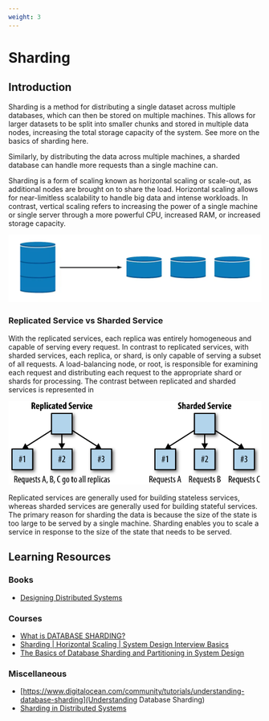 ```yaml
---
weight: 3
---
```


# Sharding

## Introduction

Sharding is a method for distributing a single dataset across multiple databases, which can then be stored on multiple machines. This allows for larger datasets to be split into smaller chunks and stored in multiple data nodes, increasing the total storage capacity of the system. See more on the basics of sharding here.

Similarly, by distributing the data across multiple machines, a sharded database can handle more requests than a single machine can.

Sharding is a form of scaling known as horizontal scaling or scale-out, as additional nodes are brought on to share the load. Horizontal scaling allows for near-limitless scalability to handle big data and intense workloads. In contrast, vertical scaling refers to increasing the power of a single machine or single server through a more powerful CPU, increased RAM, or increased storage capacity.

![Sharding](sharding.png)

### Replicated Service vs Sharded Service

With the replicated services, each replica was entirely homogeneous and capable of serving every request. In contrast to replicated services, with sharded services, each replica, or shard, is only capable of serving a subset of all requests. A load-balancing node, or root, is responsible for examining each request and distributing each request to the appropriate shard or shards for processing. The contrast between replicated and sharded services is represented in

![Sharding vs Replication](sharding-vs-replication.png)

Replicated services are generally used for building stateless services, whereas sharded services are generally used for building stateful services. The primary reason for sharding the data is because the size of the state is too large to be served by a single machine. Sharding enables you to scale a service in response to the size of the state that needs to be served.

## Learning Resources



### Books
- [Designing Distributed Systems](https://www.oreilly.com/library/view/designing-distributed-systems/9781491983638/)

### Courses
- [What is DATABASE SHARDING?](https://www.youtube.com/watch?v=5faMjKuB9bc)
- [Sharding | Horizontal Scaling | System Design Interview Basics](https://www.youtube.com/watch?v=0DzRdQ-sOTg)
- [The Basics of Database Sharding and Partitioning in System Design](https://www.youtube.com/watch?v=be6PLMKKSto)

### Miscellaneous
- [https://www.digitalocean.com/community/tutorials/understanding-database-sharding](Understanding Database Sharding)
- [Sharding in Distributed Systems](https://medium.com/whiteblock/sharding-in-distributed-systems-29ba2f7f135b)